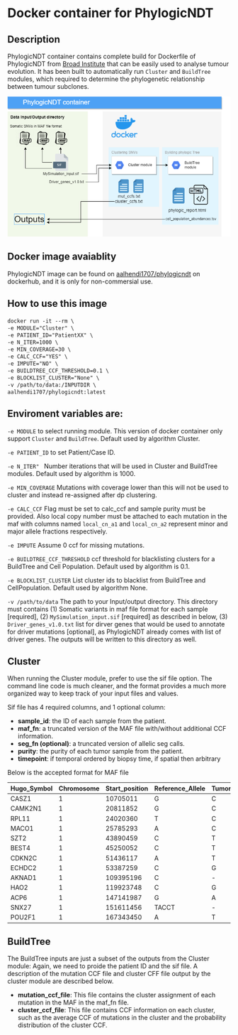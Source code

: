 # Docker container for PhylogicNDT

## Description
PhylogicNDT container contains complete build for Dockerfile of PhylogicNDT from [Broad Institute](https://github.com/broadinstitute/PhylogicNDT) that can be easily used to analyse tumour evolution. It has been built to automatically  run `Cluster` and `BuildTree` modules, which required to determine the phylogenetic relationship between tumour subclones.

![PhylogicNDT Container](https://github.com/AAlhendi1707/PhylogicNDT_Docker/blob/main/PhylogicNDT.drawio.png)

## Docker image avaiablity
PhylogicNDT image can be found on [aalhendi1707/phylogicndt](https://hub.docker.com/repository/docker/aalhendi1707/phylogicndt) on dockerhub, and it is only for non-commersial use.

## How to use this image
```
docker run -it --rm \
-e MODULE="Cluster" \
-e PATIENT_ID="PatientXX" \
-e N_ITER=1000 \
-e MIN_COVERAGE=30 \
-e CALC_CCF="YES" \
-e IMPUTE="NO" \
-e BUILDTREE_CCF_THRESHOLD=0.1 \
-e BLOCKLIST_CLUSTER="None" \
-v /path/to/data:/INPUTDIR \
aalhendi1707/phylogicndt:latest
```

## Enviroment variables are:
`-e MODULE` to select running module. This version of docker container only support `Cluster` and `BuildTree`. Default used by algorithm Cluster.

`-e PATIENT_ID` to set Patient/Case ID.

`-e N_ITER" ` Number iterations that will be used in Cluster and BuildTree modules. Default used by algorithm is 1000.

`-e MIN_COVERAGE` Mutations with coverage lower than this will not be used to cluster and instead re-assigned after dp clustering.

`-e CALC_CCF` Flag must be set to calc_ccf and sample purity must be provided. Also local copy number must be attached to each mutation in the maf with columns named `local_cn_a1` and `local_cn_a2` represent minor and major allele fractions respectively.

`-e IMPUTE` Assume 0 ccf for missing mutations.

`-e BUILDTREE_CCF_THRESHOLD` ccf threshold for blacklisting clusters for a BuildTree and Cell Population. Default used by algorithm is 0.1.

`-e BLOCKLIST_CLUSTER` List cluster ids to blacklist from BuildTree and CellPopulation. Default used by algorithm None.

`-v /path/to/data` The path to your Input/output directory. This directory must contains (1) Somatic variants in maf file format for each sample [required], (2) `MySimulation_input.sif` [required] as described in below, (3) `Driver_genes_v1.0.txt` list for dirver genes that would be used to annotate for driver mutations [optional], as PhylogicNDT already comes with list of driver genes. The outputs will be written to this directory as well.


## Cluster
When running the Cluster module, prefer to use the sif file option. The command line code is much cleaner, and the format provides a much more organized way to keep track of your input files and values.

Sif file has 4 required columns, and 1 optional column:

- **sample_id**: the ID of each sample from the patient.
- **maf_fn**: a truncated version of the MAF file with/without additional CCF information.
- **seg_fn (optional)**: a truncated version of allelic seg calls.
- **purity**: the purity of each tumor sample from the patient.
- **timepoint**: if temporal ordered by biopsy time, if spatial then arbitrary

Below is the accepted format for MAF file

| Hugo_Symbol | Chromosome | Start_position | Reference_Allele | Tumor_Seq_Allele2 | t_ref_count | t_alt_count | Protein_change | Variant_Classification | Variant_Type | local_cn_a1 | local_cn_a2 |
| --- | --- | --- | --- | --- | --- | --- | --- | --- | --- | --- | --- |
| CASZ1 | 1 | 10705011 | G | C | 200 | 13 | p.F1277L | Missense_Mutation | SNP | 0 | 1.4827313901312 | 
| CAMK2N1 | 1 | 20811852 | G | C | 66 | 31 | p.Y7X | Nonsense_Mutation | SNP | 0 | 1.4827313901312 | 
| RPL11 | 1 | 24020360 | T | C | 250 | 136 | p.V74A | Missense_Mutation | SNP | 0 | 1.4827313901312 | 
| MACO1 | 1 | 25785293 | A | C | 181 | 101 | p.K355T | Missense_Mutation | SNP | 0 | 1.4827313901312 | 
| SZT2 | 1 | 43890459 | C | T | 47 | 301 | p.R826X | Nonsense_Mutation | SNP | 0 | 1.4827313901312 | 
| BEST4 | 1 | 45250052 | C | T | 183 | 10 | p.V418I | Missense_Mutation | SNP | 0 | 1.4827313901312 | 
| CDKN2C | 1 | 51436117 | A | T | 53 | 230 | p.Q26L | Missense_Mutation | SNP | 0 | 1.4827313901312 | 
| ECHDC2 | 1 | 53387259 | C | G | 164 | 14 | p.E29D | Missense_Mutation | SNP | 0 | 1.4827313901312 | 
| AKNAD1 | 1 | 109395196 | C | - | 45 | 189 | p.D31Ifs*14 | Frame_Shift_Del | SNP | 0 | 1.4827313901312 | 
| HAO2 | 1 | 119923748 | C | G | 246 | 110 | p.R14G | Missense_Mutation | SNP | 0.421210864983179 | 2.16034289004054 | 
| ACP6 | 1 | 147141987 | G | A | 114 | 88 | p.R62W | Missense_Mutation | SNP | 2.30880923350471 | 2.30880923350471 | 
| SNX27 | 1 | 151611456 | TACCT | - | 497 | 0 | p.V135Afs*3 | Frame_Shift_Del | DEL | 2.30880923350471 | 2.30880923350471 | 
| POU2F1 | 1 | 167343450 | A | T | 371 | 0 | p.S159C | Missense_Mutation | SNP | 2.95035229843327 | 4.3441852902848 |


## BuildTree
The BuildTree inputs are just a subset of the outputs from the Cluster module:
Again, we need to proide the patient ID and the sif file. A description of the mutation CCF file and cluster CFF file output by the cluster module are described below.

- **mutation_ccf_file**: This file contains the cluster assignment of each mutation in the MAF in the maf_fn file.
- **cluster_ccf_file**: This file contains CCF information on each cluster, such as the average CCF of mutations in the cluster and the probability distribution of the cluster CCF.


